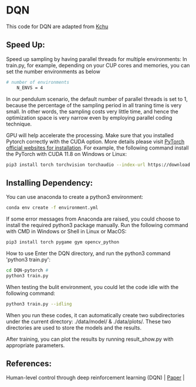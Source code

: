# DQN

This code for DQN are adapted from [Kchu](https://github.com/Kchu/DeepRL_PyTorch)

## Speed Up:

Speed up sampling by having parallel threads for multiple environments: 
In train.py, for example, depending on your CUP cores and memories, you can set the number environments as below
```bash
# number of environments
    N_ENVS = 4
```
In our pendulum scenario, the default number of parallel threads is set to 1, because the percentage of the sampling period in all traning time is very small. In other words, the sampling costs very little time, and hence the optimization space is very narrow even by employing parallel coding technique.

GPU will help accelerate the processing. Make sure that you installed Pytorch correctly with the CUDA option. More details please visit [PyTorch official websites for installation](https://pytorch.org/get-started/locally/). 
For example, the following command install the PyTorch with CUDA 11.8 on Windows or Linux: 
```bash
pip3 install torch torchvision torchaudio --index-url https://download.pytorch.org/whl/cu118
```

## Installing Dependency:
You can use anaconda to create a python3 environment:

```bash
conda env create -f environment.yml
```

If some error messages from Anaconda are raised, you could choose to install the required python3 package manually. Run the following command with CMD in Windows or Shell in Linux or MacOS:

```bash
pip3 install torch pygame gym opencv_python
```

How to use
Enter the DQN directory, and run the python3 command 'python3 train.py':

```bash
cd DQN-pytorch # 
python3 train.py
```

When testing the bulit environment, you could let the code idle with the following command:

```bash
python3 train.py --idling
```

When you run these codes, it can automatically create two subdirectories under the current directory: ./data/model/ & ./data/plots/. These two directories are used to store the models and the results.

After training, you can plot the results by running result_show.py with appropriate parameters.

## References:
Human-level control through deep reinforcement learning (DQN) | [Paper](https://www.nature.com/articles/nature14236) |